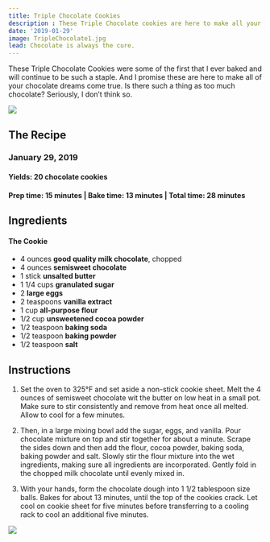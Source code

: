 ```yaml
---
title: Triple Chocolate Cookies
description : These Triple Chocolate cookies are here to make all your chocolate dreams come true. Is there such a thing as too much chocolate? Seriously, I don’t think so. 
date: '2019-01-29'
image: TripleChocolate1.jpg
lead: Chocolate is always the cure.
---
```

These Triple Chocolate Cookies were some of the first that I ever baked and will continue to be such a staple. And I promise these are here to make all of your chocolate dreams come true. Is there such a thing as too much chocolate? Seriously, I don’t think so. 
 
![](TripleChocolate2.jpg)

## The Recipe 
### January 29, 2019

#### Yields: 20 chocolate cookies

#### Prep time: 15 minutes | Bake time: 13 minutes | Total time: 28 minutes

## Ingredients

#### The Cookie
- 4 ounces **good quality milk chocolate**, chopped
- 4 ounces **semisweet chocolate**
- 1 stick **unsalted butter**
- 1 1/4 cups **granulated sugar**
- 2 **large eggs**
- 2 teaspoons **vanilla extract**
- 1 cup **all-purpose flour**
- 1/2 cup **unsweetened cocoa powder**
- 1/2 teaspoon **baking soda**
- 1/2 teaspoon **baking powder**
- 1/2 teaspoon **salt**


## Instructions
1. Set the oven to 325°F and set aside a non-stick cookie sheet. Melt the 4 ounces of semisweet chocolate wit the butter on low heat in a small pot. Make sure to stir consistently and remove from heat once all melted. Allow to cool for a few minutes. 

2. Then, in a large mixing bowl add the sugar, eggs, and vanilla. Pour chocolate mixture on top and stir together for about a minute. Scrape the sides down and then add the flour, cocoa powder, baking soda, baking powder and salt. Slowly stir the flour mixture into the wet ingredients, making sure all ingredients are incorporated. Gently fold in the chopped milk chocolate until evenly mixed in. 

3. With your hands, form the chocolate dough into 1 1/2 tablespoon size balls. Bakes for about 13 minutes, until the top of the cookies crack. Let cool on cookie sheet for five minutes before transferring to a cooling rack to cool an additional five minutes. 

![](TripleChocolate3.jpg)

